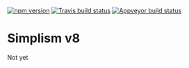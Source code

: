 [![npm version](https://badge.fury.io/js/%40simplism%2Fcore.svg)](https://www.npmjs.com/@simplism/core)
[![Travis build status](https://travis-ci.org/kslhunter/simplism8.svg?branch=master)](https://travis-ci.org/kslhunter/simplism8)
[![Appveyor build status](https://ci.appveyor.com/api/projects/status/0ar4xka1vddiyeg9?svg=true)](https://ci.appveyor.com/project/kslhunter/simplism8)

# Simplism v8

Not yet